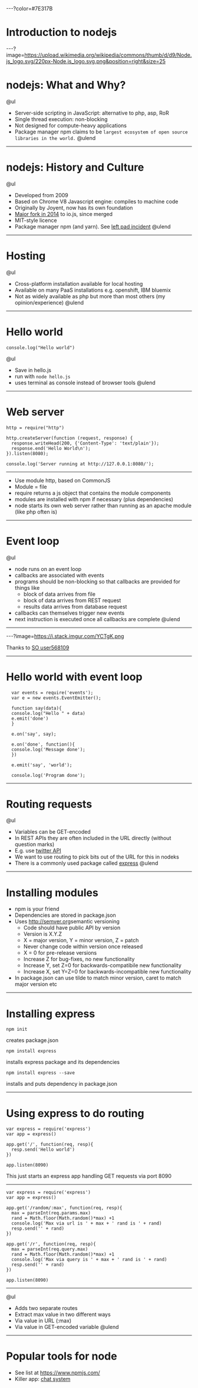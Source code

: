 ---?color=#7E317B

# Introduction to nodejs

---?image=https://upload.wikimedia.org/wikipedia/commons/thumb/d/d9/Node.js_logo.svg/220px-Node.js_logo.svg.png&position=right&size=25

# nodejs: What and Why?

@ul
  - Server-side scripting in JavaScript: alternative to php, asp, RoR
  - Single thread execution: non-blocking
  - Not designed for compute-heavy applications
  - Package manager npm claims to be `largest ecosystem of open source libraries in the world.`
@ulend

---

# nodejs: History and Culture

@ul
  - Developed from 2009
  - Based on Chrome V8 Javascript engine: compiles to machine code
  - Originally by Joyent, now has its own foundation
  - [Major fork in 2014](https://flaviocopes.com/node-history/) to io.js, since merged
  - MIT-style licence
  - Package manager npm (and yarn). See [left pad incident](https://blog.npmjs.org/post/141577284765/kik-left-pad-and-npm)
@ulend

---

# Hosting

@ul
- Cross-platform installation available for local hosting
- Available on many PaaS installations e.g. openshift, IBM bluemix
- Not as widely available as php but more than most others (my opinion/experience)
@ulend

---

# Hello world

```
console.log("Hello world")
```

@ul
- Save in hello.js
- run with ```node hello.js```
- uses terminal as console instead of browser tools
@ulend

---

# Web server

```
http = require("http")

http.createServer(function (request, response) {
  response.writeHead(200, {'Content-Type': 'text/plain'});
  response.end('Hello World\n');
}).listen(8080);

console.log('Server running at http://127.0.0.1:8080/');
```

---

- Use module http, based on CommonJS
- Module = file
- require returns a js object that contains the module components
- modules are installed with npm if necessary (plus dependencies)
- node starts its own web server rather than running as an apache module (like php often is)


---

# Event loop
@ul
- node runs on an event loop
- callbacks are associated with events
- programs should be non-blocking so that callbacks are provided for things like
  - block of data arrives from file
  - block of data arrives from REST request
  - results data arrives from database request
- callbacks can themselves trigger new events
- next instruction is executed once all callbacks are complete
@ulend

---

---?image=https://i.stack.imgur.com/YCTgK.png

Thanks to [SO user568109](http://stackoverflow.com/questions/14795145/how-the-single-threaded-non-blocking-io-model-works-in-node-js)

---

# Hello world with event loop
```
  var events = require('events');
  var e = new events.EventEmitter();

  function say(data){
  console.log("Hello " + data)
  e.emit('done')
  }

  e.on('say', say);

  e.on('done', function(){
  console.log('Message done');
  })

  e.emit('say', 'world');

  console.log('Program done');
```

---

# Routing requests

@ul
- Variables can be GET-encoded
- In REST APIs they are often included in the URL directly (without question marks)
- E.g. use [twitter API](https://developer.twitter.com/en/docs/api-reference-index)
- We want to use routing to pick bits out of the URL for this in nodeks
- There is a commonly used package called [express](http://expressjs.com/)
@ulend

---

# Installing modules

- npm is your friend
- Dependencies are stored in package.json
- Uses <weblink><url>http://semver.org</url><link>semantic versioning</link></weblink>
  - Code should have public API by version
  - Version is X.Y.Z
  - X = major version, Y = minor version, Z = patch
  - Never change code within version once released
  - X = 0 for pre-release versions
  - Increase Z for bug-fixes, no new functionality
  - Increase Y, set Z=0 for backwards-compatibile new functionality
  - Increase X, set Y=Z=0 for backwards-incompatible new functionality
- In package.json can use tilde to match minor version, caret to match major version etc


---

# Installing express

```
npm init
```

creates package.json

```
npm install express
```

installs express package and its dependencies

```
npm install express --save
```

installs and puts dependency in package.json

---

# Using express to do routing
```
var express = require('express')
var app = express()

app.get('/', function(req, resp){
  resp.send('Hello world')
})

app.listen(8090)
```
This just starts an express app handling GET requests via port 8090

---

```
var express = require('express')
var app = express()

app.get('/random/:max', function(req, resp){
  max = parseInt(req.params.max)
  rand = Math.floor(Math.random()*max) +1
  console.log('Max via url is ' + max + ' rand is ' + rand)
  resp.send('' + rand)
})

app.get('/r', function(req, resp){
  max = parseInt(req.query.max)
  rand = Math.floor(Math.random()*max) +1
  console.log('Max via query is ' + max + ' rand is ' + rand)
  resp.send('' + rand)
})

app.listen(8090)
```

---

@ul
- Adds two separate routes
- Extract max value in two different ways
- Via value in URL (:max)
- Via value in GET-encoded variable
@ulend



---

# Popular tools for node

  - See list at <https://www.npmjs.com/>
  - Killer app: [chat system](http://socket.io/get-started/chat/)

